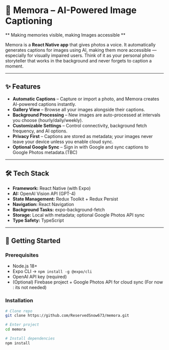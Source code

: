 # 📸 Memora – AI-Powered Image Captioning  
** Making memories visible, making Images accessible **

Memora is a **React Native app** that gives photos a voice. It automatically generates captions for images using AI, making them more accessible — especially for visually impaired users. Think of it as your personal photo storyteller that works in the background and never forgets to caption a moment.

---

## ✨ Features  

- **Automatic Captions** – Capture or import a photo, and Memora creates AI-powered captions instantly.  
- **Gallery View** – Browse all your images alongside their captions.  
- **Background Processing** – New images are auto-processed at intervals you choose (hourly/daily/weekly).  
- **Customizable Settings** – Control connectivity, background fetch frequency, and AI options.  
- **Privacy First** – Captions are stored as metadata; your images never leave your device unless you enable cloud sync.  
- **Optional Google Sync** – Sign in with Google and sync captions to Google Photos metadata.(TBC)  

---

## 🛠️ Tech Stack  

- **Framework:** React Native (with Expo)  
- **AI:** OpenAI Vision API (GPT-4)  
- **State Management:** Redux Toolkit + Redux Persist  
- **Navigation:** React Navigation  
- **Background Tasks:** expo-background-fetch  
- **Storage:** Local with metadata; optional Google Photos API sync  
- **Type Safety:** TypeScript  

---

## 🚀 Getting Started  

### Prerequisites  
- Node.js 18+  
- Expo CLI → `npm install -g @expo/cli`  
- OpenAI API key (required)  
- (Optional) Firebase project + Google Photos API for cloud sync  (For now : its not needed)

### Installation  
```bash
# Clone repo  
git clone https://github.com/ReservedSnow673/memora.git  

# Enter project  
cd memora  

# Install dependencies  
npm install

